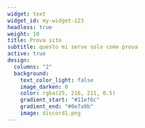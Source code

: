 ```yaml
---
widget: text
widget_id: my-widget-123
headless: true
weight: 10
title: Prova sito
subtitle: questo mi serve solo come prova
active: true
design:
  columns: "2"
  background:
    text_color_light: false
    image_darken: 0
    color: rgba(25, 216, 211, 0.5)
    gradient_start: "#11ef6c"
    gradient_end: "#0e7a9b"
    image: discord1.png
---
```

